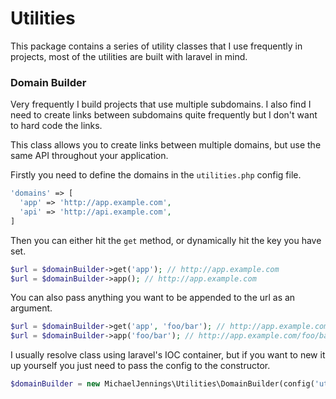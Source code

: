 # Utilities

This package contains a series of utility classes that I use frequently in projects, most of the utilities are built with laravel in mind.

### Domain Builder

Very frequently I build projects that use multiple subdomains. I also find I need to create links between subdomains quite frequently but I don't want to hard code the links.

This class allows you to create links between multiple domains, but use the same API throughout your application.

Firstly you need to define the domains in the `utilities.php` config file.

```php
'domains' => [
  'app' => 'http://app.example.com',
  'api' => 'http://api.example.com',
]
```

Then you can either hit the `get` method, or dynamically hit the key you have set.

```php
$url = $domainBuilder->get('app'); // http://app.example.com
$url = $domainBuilder->app(); // http://app.example.com
```

You can also pass anything you want to be appended to the url as an argument.

```php
$url = $domainBuilder->get('app', 'foo/bar'); // http://app.example.com/foo/bar
$url = $domainBuilder->app('foo/bar'); // http://app.example.com/foo/bar
```

I usually resolve class using laravel's IOC container, but if you want to new it up yourself you just need to pass the config to the constructor.

```php
$domainBuilder = new MichaelJennings\Utilities\DomainBuilder(config('utilities.domains'));
```